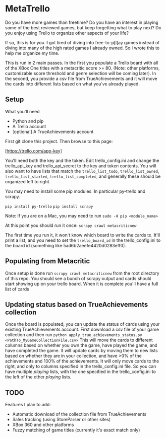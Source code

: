 # MetaTrello
Do you have more games than freetime?  Do you have an interest in playing some of the best reviewed games, but keep forgetting what to play next?  Do you enjoy using Trello to organize other aspects of your life?

If so, this is for you.  I got tired of diving into free-to-p[l]ay games instead of diving into many of the high rated games I already owned.  So I wrote this to help me organize my time.

This is run in 2 main passes.  In the first you populate a Trello board with all of the XBox One titles with a metacritic score >= 80.  (Note: other platforms, customizable score threshold and genre selection will be coming later).  In the second, you provide a csv file from TrueAchievements and it will move the cards into different lists based on what you've already played.

## Setup
What you'll need
  * Python and pip
  * A Trello account
  * [optional] A TrueAchievements account

First git clone this project.  Then browse to this page:

   [https://trello.com/app-key]

You'll need both the key and the token.  Edit trello_config.ini and change the trello_api_key and trello_api_secret to the key and token contents.  You will also want to have lists that match the `trello_list_todo`, `trello_list_owned`, `trello_list_started`, `trello_list_completed`, and generally these should be organized left to right. 

You may need to install some pip modules.  In particular py-trello and scrapy.

`pip install py-trello`
`pip install scrapy`

Note: If you are on a Mac, you may need to run `sudo -H pip <module_name>`

At this point you should run it once: `scrapy crawl metacriticnew`

The first time you run it, it won't know which board to write the cards to.  It'll print a list, and you need to set the `trello_board_id` in the trello_config.ini to the board id (something like 5ad6b2aeefe4420d0283eff0).  

## Populating from Metacritic

Once setup is done run `scrapy crawl metacriticnew` from the root directory of this repo.  You should see a bunch of scrapy output and cards should start showing up on your trello board.  When it is complete you'll have a full list of cards

## Updating status based on TrueAchievements collection

Once the board is populated, you can update the status of cards using your existing TrueAchievements account.  First download a csv file of your game collection and then run `python apply_true_achievements_status.py <PathTo_MyGameCollectionFile.csv>`  This will move the cards to different columns based on whether you own the game, have played the game, and have completed the game.  It will update cards by moving them to new lists based on whether they are in your collection, and have >0% of the achievements and 100% of the achievements.  It will only move cards to the right, and only to columns specified in the trello_config.ini file.  So you can have multiple _playing_ lists, with the one specified in the trello_config.ini to the left of the other _playing_ lists.

## TODO

Features I plan to add:
  * Automatic download of the collection file from TrueAchievements
  * Sales tracking (using StoreParser or other sites)
  * XBox 360 and other platforms
  * Fuzzy matching of game titles (currently it's exact match only)